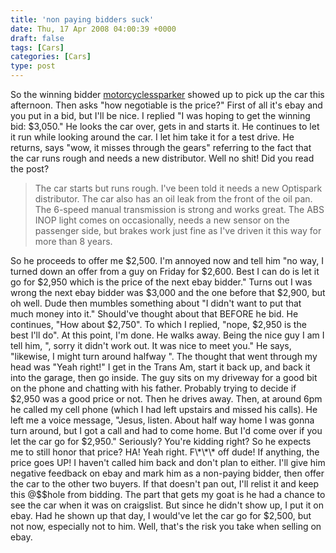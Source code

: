 ```yaml
---
title: 'non paying bidders suck'
date: Thu, 17 Apr 2008 04:00:39 +0000
draft: false
tags: [Cars]
categories: [Cars]
type: post
---
```


So the winning bidder [motorcyclessparker](http://myworld.ebay.com/motorcyclessparker) showed up to pick up the car this afternoon. Then asks "how negotiable is the price?" First of all it's ebay and you put in a bid, but I'll be nice. I replied "I was hoping to get the winning bid: $3,050." He looks the car over, gets in and starts it. He continues to let it run while looking around the car. I let him take it for a test drive. He returns, says "wow, it misses through the gears" referring to the fact that the car runs rough and needs a new distributor. Well no shit! Did you read the post?

> The car starts but runs rough. I've been told it needs a new Optispark distributor. The car also has an oil leak from the front of the oil pan. The 6-speed manual transmission is strong and works great. The ABS INOP light comes on occasionally, needs a new sensor on the passenger side, but brakes work just fine as I've driven it this way for more than 8 years.

So he proceeds to offer me $2,500. I'm annoyed now and tell him "no way, I turned down an offer from a guy on Friday for $2,600. Best I can do is let it go for $2,950 which is the price of the next ebay bidder." Turns out I was wrong the next ebay bidder was $3,000 and the one before that $2,900, but oh well. Dude then mumbles something about "I didn't want to put that much money into it." Should've thought about that BEFORE he bid. He continues, "How about $2,750". To which I replied, "nope, $2,950 is the best I'll do". At this point, I'm done. He walks away. Being the nice guy I am I tell him, ", sorry it didn't work out. It was nice to meet you." He says, "likewise, I might turn around halfway ". The thought that went through my head was "Yeah right!" I get in the Trans Am, start it back up, and back it into the garage, then go inside. The guy sits on my driveway for a good bit on the phone and chatting with his father. Probably trying to decide if $2,950 was a good price or not. Then he drives away. Then, at around 6pm he called my cell phone (which I had left upstairs and missed his calls). He left me a voice message, "Jesus, listen. About half way home I was gonna turn around, but I got a call and had to come home. But I'd come over if you let the car go for $2,950." Seriously? You're kidding right? So he expects me to still honor that price? HA! Yeah right. F\*\*\* off dude! If anything, the price goes UP! I haven't called him back and don't plan to either. I'll give him negative feedback on ebay and mark him as a non-paying bidder, then offer the car to the other two buyers. If that doesn't pan out, I'll relist it and keep this @$$hole from bidding. The part that gets my goat is he had a chance to see the car when it was on craigslist. But since he didn't show up, I put it on ebay. Had he shown up that day, I would've let the car go for $2,500, but not now, especially not to him. Well, that's the risk you take when selling on ebay.